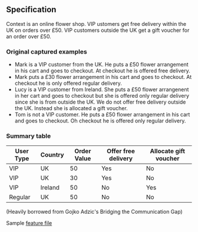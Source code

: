 ## Specification

Context is an online flower shop. VIP ustomers get free delivery within the UK on orders over £50. VIP customers outside the UK get a gift voucher for an order over £50. 

### Original captured examples

* Mark is a VIP customer from the UK. He puts a £50 flower arrangement in his cart and goes to checkout. At checkout he is offered free delivery.
* Mark puts a £30 flower arrangement in his cart and goes to checkout. At checkout he is only offered regular delivery.
* Lucy is a VIP customer from Ireland. She puts a £50 flower arrangenent in her cart and goes to checkout but she is offered only regular delivery since she is from outside the UK. We do not offer free delivery outside the UK. Instead she is allocated a gift voucher.
* Tom is not a VIP customer. He puts a £50 flower arrangement in his cart and goes to checkout. Oh checkout he is offered only regular delivery. 


### Summary table

User Type   | Country | Order Value | Offer free delivery | Allocate gift voucher
------------|---------|-------------|-----------------|------------
VIP         | UK      | 50          | Yes        | No 
VIP         | UK      | 30          | Yes        | No 
VIP         | Ireland | 50          | No         | Yes
Regular     | UK      | 50          | No         | No

(Heavily borrowed from Gojko Adzic's Bridging the Communication Gap) 

Sample [feature file](online_flower_delivery.feature)
